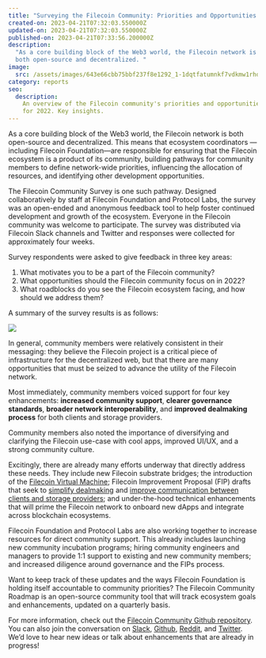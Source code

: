 ```yaml
---
title: "Surveying the Filecoin Community: Priorities and Opportunities for 2022"
created-on: 2023-04-21T07:32:03.550000Z
updated-on: 2023-04-21T07:32:03.550000Z
published-on: 2023-04-21T07:33:56.200000Z
description:
  "As a core building block of the Web3 world, the Filecoin network is
  both open-source and decentralized. "
image:
  src: /assets/images/643e66cbb75bbf237f8e1292_1-1dqtfatumnkf7vdkmw1rhq.png
category: reports
seo:
  description:
    An overview of the Filecoin community's priorities and opportunities
    for 2022. Key insights.
---
```


As a core building block of the Web3 world, the Filecoin network is both open-source and decentralized. This means that ecosystem coordinators — including Filecoin Foundation––are responsible for ensuring that the Filecoin ecosystem is a product of its community, building pathways for community members to define network-wide priorities, influencing the allocation of resources, and identifying other development opportunities.

The Filecoin Community Survey is one such pathway. Designed collaboratively by staff at Filecoin Foundation and Protocol Labs, the survey was an open-ended and anonymous feedback tool to help foster continued development and growth of the ecosystem. Everyone in the Filecoin community was welcome to participate. The survey was distributed via Filecoin Slack channels and Twitter and responses were collected for approximately four weeks.

Survey respondents were asked to give feedback in three key areas:

1. What motivates you to be a part of the Filecoin community?
2. What opportunities should the Filecoin community focus on in 2022?
3. What roadblocks do you see the Filecoin ecosystem facing, and how should we address them?

A summary of the survey results is as follows:

![](/assets/images/64423bf3ba15285b944f316f_0-rcya83ml5udpq_ji.png)

In general, community members were relatively consistent in their messaging: they believe the Filecoin project is a critical piece of infrastructure for the decentralized web, but that there are many opportunities that must be seized to advance the utility of the Filecoin network.

Most immediately, community members voiced support for four key enhancements: **increased community support**, **clearer governance standards**, **broader network interoperability**, and **improved dealmaking process** for both clients and storage providers.

Community members also noted the importance of diversifying and clarifying the Filecoin use-case with cool apps, improved UI/UX, and a strong community culture.

Excitingly, there are already many efforts underway that directly address these needs. They include new Filecoin substrate bridges; the introduction of the [Filecoin Virtual Machine](https://filecoin.io/blog/posts/introducing-the-filecoin-virtual-machine/); Filecoin Improvement Proposal (FIP) drafts that seek to [simplify dealmaking](https://github.com/filecoin-project/FIPs/blob/master/FIPS/fip-0019.md) and [improve communication between clients and storage providers](https://github.com/filecoin-project/FIPs/discussions/254); and under-the-hood technical enhancements that will prime the Filecoin network to onboard new dApps and integrate across blockchain ecosystems.

Filecoin Foundation and Protocol Labs are also working together to increase resources for direct community support. This already includes launching new community incubation programs; hiring community engineers and managers to provide 1:1 support to existing and new community members; and increased diligence around governance and the FIPs process.

Want to keep track of these updates and the ways Filecoin Foundation is holding itself accountable to community priorities? The Filecoin Community Roadmap is an open-source community tool that will track ecosystem goals and enhancements, updated on a quarterly basis.

For more information, check out the [Filecoin Community Github repository](https://github.com/filecoin-project/community/discussions). You can also join the conversation on [Slack](http://filecoinproject.slack.com/), [Github](https://github.com/filecoin-project), [Reddit](https://www.reddit.com/r/filecoin/), and [Twitter](https://twitter.com/Filecoin). We’d love to hear new ideas or talk about enhancements that are already in progress!
